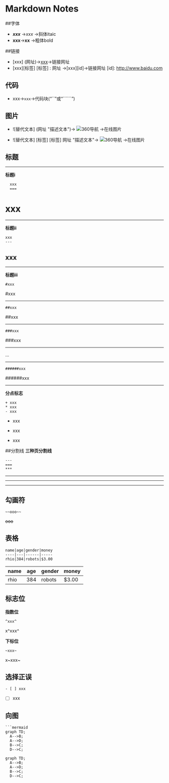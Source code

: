 Markdown Notes
==========================
##字体
+ *****xxx***** ->*xxx* ->斜体itaic
+ ******xxx******->**xx** ->粗体bold

##链接

+ [xxx] (网址)->[xxx](http://www.baidu.com)->链接网址
+ [xxx][标签]
[标签] : 网址
->[xxx][id]->链接网址
[id]: http://www.baidu.com
## 代码
+ xxx->`xxx`->代码块(“``”或“``````”)

## 图片
+ ![替代文本] (网址 "描述文本")->
![360导航](https://p0.ssl.qhimg.com/t01edc5450cbbb1ff6e.png "艾滋病日")
->在线图片

+ ![替代文本] [标签]
[标签] 网址 "描述文本"->
![360导航](https://p0.ssl.qhimg.com/t01edc5450cbbb1ff6e.png "艾滋病日")
->在线图片

## 标题
***
**标题i**
```
  xxx
  ===
  ```
  xxx
  ===
***
**标题ii**
  ```
  xxx
  ---
  ```
  xxx
  ---
  ***
**标题iii**
  ```
  #xxx
  ```
  #xxx
  ***
  ```
  ##xxx
  ```
  ##xxx
  ***
  ```
  ###xxx
  ```
  ###xxx
  ***
  ...
  ***
  ```
  ######xxx
  ```
  ######xxx
  ***
**分点标志**
```
+ xxx
* xxx
- xxx
 ```
+ xxx
* xxx
- xxx

##分割线
**三种页分割线**
```
---
===
***
```
___

---

***

## 勾画符
```
~~ooo~~
```
~~ooo~~

## 表格
```
name|age|gender|money
----|---|------|-----
rhio|384|robots|$3.00 
```
name|age|gender|money
----|---|------|-----
rhio|384|robots|$3.00 

## 标志位

**指数位**
```
^xxx^
```
x^xxx^

**下标位**
```
~xxx~
```
x~xxx~

## 选择正误
```
- [ ] xxx
```
- [ ] xxx

## 向图
```
```mermaid
graph TD;
  A-->B;
  A-->D;
  B-->C;
  D-->C;
``````
```mermaid
graph TD;
  A-->B;
  A-->D;
  B-->C;
  D-->C;
```
